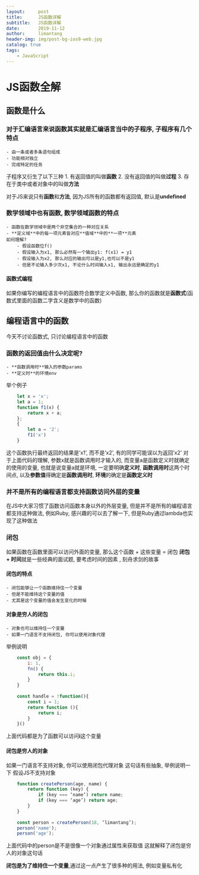 ```yaml
---
layout:     post
title:      JS函数详解
subtitle:   JS函数详解
date:       2019-11-12
author:     limantang
header-img: img/post-bg-ios9-web.jpg
catalog: true
tags:
    - JavaScript
---
```


# JS函数全解
## 函数是什么
### 对于汇编语言来说函数其实就是汇编语言当中的子程序, 子程序有几个特点
	- 由一条或者多条语句组成
	- 功能相对独立
	- 完成特定的任务
子程序又衍生了以下三种
	1. 有返回值的叫做**函数**
	2. 没有返回值的叫做**过程**
	3. 存在于类中或者对象中的叫做**方法**

对于JS来说只有**函数**和**方法**, 因为JS所有的函数都有返回值, 默认是**undefined**

### 数学领域中也有函数, 数学领域函数的特点
	- 函数在数学领域中是两个非空集合的一种对应关系
	- **定义域**中的每一项元素皆对应**值域**中的**一项**元素
	如何理解?
		- 假设函数位f()
		- 假设输入为x1, 那么必然有一个输出y1: f(x1) = y1
		- 假设输入为x2, 那么对应的输出可以是y1,也可以不是y1
		- 但是不论输入多少次x1, 不论什么时间输入x1, 输出永远是确定的y1
#### 函数式编程
如果你编写的编程语言中的函数符合数学定义中函数, 那么你的函数就是**函数式**(函数式里面的函数二字含义是数学中的函数)
## 编程语言中的函数
今天不讨论函数式, 只讨论编程语言中的函数
### 函数的返回值由什么决定呢?
	- **函数调用时**输入的参数params
	- **定义时**的环境env
举个例子
```javascript
    let x = 'x';
    let a = 1;
    function f1(x) {
        return x + a;
    };
    {
        let a = '2';
        f1('x')
    }
```
这个函数执行最终返回的结果是’x1’, 而不是’x2’, 有的同学可能误以为返回’x2’
对于上面代码的理解, 参数x就是函数调用时才输入的, 而变量a是函数定义时就确定的使用的变量, 也就是说变量a就是环境, 一定要明确**定义时**, **函数调用时**这两个时间点, 以及**参数值**得确定是**函数调用时**, **环境**的确定是**函数定义时**
### 并不是所有的编程语言都支持函数访问外层的变量
在JS中大家习惯了函数访问函数本身以外的外层变量, 但是并不是所有的编程语言都支持这种做法, 例如Ruby, 感兴趣的可以去了解一下, 但是Ruby通过lambda也实现了这种做法
### 闭包
如果函数在函数里面可以访问外面的变量, 那么这个函数 + 这些变量 = 闭包
**闭包 + 时间**就是一些经典的面试题, 要考虑时间的因素 , 刻舟求剑的故事

#### 闭包的特点
	- 闭包能够让一个函数维持住一个变量
	- 但是不能维持这个变量的值
	- 尤其是这个变量的值会发生变化的时候
#### 对象是穷人的闭包
	- 对象也可以维持住一个变量
	- 如果一门语言不支持闭包, 你可以使用对象代理
举例说明
```javascript
    const obj = {
        i: 1,
        fn() {
            return this.i;
        }
    }
    
    const handle = !function(){
        const i = 1;
        return function (){
            return i;
        }
    }()
```
上面代码都是为了函数可以访问**i**这个变量
#### 闭包是穷人的对象
如果一门语言不支持对象, 你可以使用闭包代理对象
这句话有些抽象, 举例说明一下
假设JS不支持对象
```javascript
    function createPerson(age, name) {
        return function (key) {
            if (key === ‘name’) return name;
            if (key === ‘age’) return age;
        }
    }
    
    const person = createPerson(18, ‘limantang’);
    person('name');
    person('age');
```
上面代码中的person是不是很像一个对象通过属性来获取值
这就解释了闭包是穷人的对象这句话

**闭包是为了维持住一个变量**,通过这一点产生了很多种的用法, 例如变量私有化




